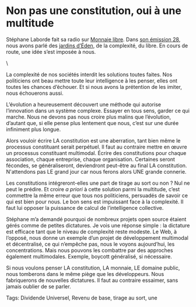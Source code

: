 # Non pas une constitution, oui à une multitude

Stéphane Laborde fait sa radio sur [Monnaie libre](http://monnaielibre.creationmonetaire.info/). Dans [son émission 28](http://monnaielibre.creationmonetaire.info/monnaie-libre-n28-comme-un-jardin-deden/), nous avons parlé des [jardins d’Éden](/2013/02/18/le-revenu-de-base-comme-jardin-deden/), de la complexité, du libre. En cours de route, une idée s’est imposée à nous.

\

La complexité de nos sociétés interdit les solutions toutes faites. Nos politiciens ont beau mettre toute leur intelligence à les penser, elles ont toutes les chances d’échouer. Et si nous avons la prétention de les imiter, nous échouerons aussi.

L’évolution a heureusement découvert une méthode qui autorise l’innovation dans un système complexe. Essayer en tous sens, garder ce qui marche. Nous ne devons pas nous croire plus malins que l’évolution, d’autant que, si elle pense plus lentement que nous, c’est sur une durée infiniment plus longue.

Alors vouloir écrire LA constitution est une aberration, tant bien même le processus constituant serait perpétuel. Il faut au contraire mettre en œuvre un processus constituant multimodal. Écrire des constitutions pour chaque association, chaque entreprise, chaque organisation. Certaines seront fécondes, se généraliseront, deviendront peut-être au final LA constitution. N'attendons pas LE grand jour car nous ferons alors UNE grande connerie.

Les constitutions intégreront-elles une part de tirage au sort ou non ? Nul ne peut le prédire. Et croire *a priori* à cette solution parmi la multitude, c’est commettre la même erreur que tous nos politiciens, persuadés de savoir ce qui est bien pour nous. Le bon sens est impuissant face à la complexité. Il faut lui opposer la puissance de calcul de l’intelligence collective.

Stéphane m’a demandé pourquoi de nombreux projets open source étaient gérés comme de petites dictatures. Je vois une réponse simple : la dictature est efficace tant que le niveau de complexité reste modeste. Le Web, à l’opposé, nous donne un exemple d’un projet de développement multimodal et décentralisé, ce qui n’empêche pas, nous le voyons aujourd’hui, les concentrations. Mais nous pouvons les combattre par des approches également multimodales. Exemple, boycott généralisé, si nécessaire.

Si nous voulons penser LA constitution, LA monnaie, LE domaine public, nous tomberons dans le même piège que les développeurs. Nous fabriquerons de nouvelles dictatures. Il faut au contraire essaimer, sans jamais oublier de se parler.

Tags: Dividende Universel, Revenu de base, tirage au sort, une